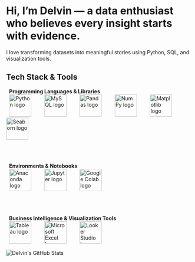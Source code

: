 # Hi, I’m Delvin — a data enthusiast who believes every insight starts with evidence.  
I love transforming datasets into meaningful stories using Python, SQL, and visualization tools.

## Tech Stack & Tools
<div align="left">

  <b>Programming Languages & Libraries</b><br/>
  <img src="https://cdn.jsdelivr.net/gh/devicons/devicon@latest/icons/python/python-original-wordmark.svg" height="60" alt="Python logo" />
  <img width="12"/>
  <img src="https://cdn.jsdelivr.net/gh/devicons/devicon@latest/icons/mysql/mysql-original-wordmark.svg" height="60" alt="MySQL logo" />
  <img width="12"/>
  <img src="https://cdn.jsdelivr.net/gh/devicons/devicon@latest/icons/pandas/pandas-original-wordmark.svg" height="60" alt="Pandas logo" />
  <img width="12"/>
  <img src="https://cdn.jsdelivr.net/gh/devicons/devicon@latest/icons/numpy/numpy-original-wordmark.svg" height="60" alt="NumPy logo" />
  <img width="12"/>
  <img src="https://cdn.jsdelivr.net/gh/devicons/devicon@latest/icons/matplotlib/matplotlib-original-wordmark.svg" height="60" alt="Matplotlib logo" />
  <img width="12"/>
  <img src="https://raw.githubusercontent.com/seaborn/seaborn/master/doc/_static/logo-wide-lightbg.svg" height="60" alt="Seaborn logo" />

  <br/><br/>

  <b>Environments & Notebooks</b><br/>
  <img src="https://cdn.jsdelivr.net/gh/devicons/devicon@latest/icons/anaconda/anaconda-original-wordmark.svg" height="60" alt="Anaconda logo" />
  <img width="12"/>
  <img src="https://cdn.jsdelivr.net/gh/devicons/devicon@latest/icons/jupyter/jupyter-original-wordmark.svg" height="60" alt="Jupyter logo" />
  <img width="12"/>
  <img src="https://cdn.jsdelivr.net/gh/devicons/devicon@latest/icons/googlecolab/googlecolab-original.svg" height="60" alt="Google Colab logo" />

  <br/><br/>

  <b>Business Intelligence & Visualization Tools</b><br/>
  <img src="https://www.vectorlogo.zone/logos/tableau/tableau-ar21.svg" height="60" alt="Tableau logo" />
  <img width="12"/>
  <img src="https://www.vectorlogo.zone/logos/microsoft_excel/microsoft_excel-ar21.svg" height="60" alt="Microsoft Excel logo" />
  <img width="12"/>
  <img src="https://www.vectorlogo.zone/logos/google_looker-studio/google_looker-studio-ar21.svg" height="60" alt="Looker Studio logo" />

</div>

</div>



![Delvin's GitHub Stats](https://github-readme-stats.vercel.app/api?username=delvinfarhan&show_icons=true&theme=tokyonight)

